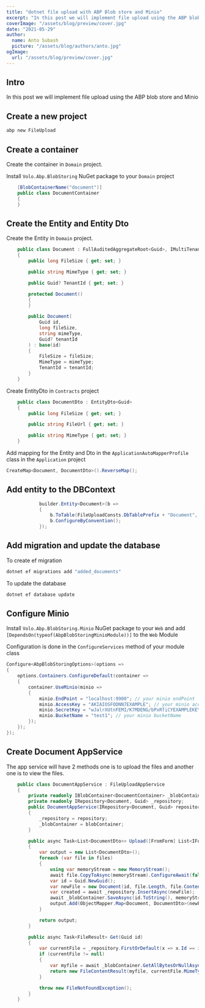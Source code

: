 ```yaml
---
title: "dotnet file upload with ABP Blob store and Minio"
excerpt: "In this post we will implement file upload using the ABP blob store and Minio"
coverImage: "/assets/blog/preview/cover.jpg"
date: "2021-05-29"
author:
  name: Anto Subash
  picture: "/assets/blog/authors/anto.jpg"
ogImage:
  url: "/assets/blog/preview/cover.jpg"
---
```


## Intro

In this post we will implement file upload using the ABP blob store and Minio

## Create a new project

```bash
abp new FileUpload
```

## Create a container

Create the container in `Domain` project.

Install `Volo.Abp.BlobStoring` NuGet package to your `Domain` project

```cs
    [BlobContainerName("document")]
    public class DocumentContainer
    {
    }
```

## Create the Entity and Entity Dto

Create the Entity in `Domain` project.

```cs
    public class Document : FullAuditedAggregateRoot<Guid>, IMultiTenant
    {
        public long FileSize { get; set; }

        public string MimeType { get; set; }

        public Guid? TenantId { get; set; }

        protected Document()
        {
        }

        public Document(
            Guid id,
            long fileSize,
            string mimeType,
            Guid? tenantId
        ) : base(id)
        {
            FileSize = fileSize;
            MimeType = mimeType;
            TenantId = tenantId;
        }
    }
```

Create EntityDto in `Contracts` project

```cs
    public class DocumentDto : EntityDto<Guid>
    {
        public long FileSize { get; set; }

        public string FileUrl { get; set; }

        public string MimeType { get; set; }
    }
```

Add mapping for the Entity and Dto in the `ApplicationAutoMapperProfile` class in the `Application` project

```cs
CreateMap<Document, DocumentDto>().ReverseMap();
```

## Add entity to the DBContext

```cs
            builder.Entity<Document>(b =>
            {
                b.ToTable(FileUploadConsts.DbTablePrefix + "Document", FileUploadConsts.DbSchema);
                b.ConfigureByConvention(); 
            });
```

## Add migration and update the database

To create ef migration

```bash
dotnet ef migrations add "added_documents"
```

To update the database

```bash
dotnet ef database update
```

## Configure Minio

Install `Volo.Abp.BlobStoring.Minio` NuGet package to your `Web` and add `[DependsOn(typeof(AbpBlobStoringMinioModule))]` to the `Web` Module

Configuration is done in the `ConfigureServices` method of your module class

```cs
Configure<AbpBlobStoringOptions>(options =>
{
    options.Containers.ConfigureDefault(container =>
    {
        container.UseMinio(minio =>
        {
            minio.EndPoint = "localhost:9900"; // your minio endPoint
            minio.AccessKey = "AKIAIOSFODNN7EXAMPLE"; // your minio accessKey
            minio.SecretKey = "wJalrXUtnFEMI/K7MDENG/bPxRfiCYEXAMPLEKEY"; // your minio secretKey
            minio.BucketName = "test1"; // your minio bucketName
        });
    });
});
```

## Create Document AppService

The app service will have 2 methods one is to upload the files and another one is to view the files.

```cs
    public class DocumentAppService : FileUploadAppService
    {
        private readonly IBlobContainer<DocumentContainer> _blobContainer;
        private readonly IRepository<Document, Guid> _repository;
        public DocumentAppService(IRepository<Document, Guid> repository, IBlobContainer<DocumentContainer> blobContainer)
        {
            _repository = repository;
            _blobContainer = blobContainer;
        }

        public async Task<List<DocumentDto>> Upload([FromForm] List<IFormFile> files)
        {
            var output = new List<DocumentDto>();
            foreach (var file in files)
            {
                using var memoryStream = new MemoryStream();
                await file.CopyToAsync(memoryStream).ConfigureAwait(false);
                var id = Guid.NewGuid();
                var newFile = new Document(id, file.Length, file.ContentType, CurrentTenant.Id);
                var created = await _repository.InsertAsync(newFile);
                await _blobContainer.SaveAsync(id.ToString(), memoryStream.ToArray()).ConfigureAwait(false);
                output.Add(ObjectMapper.Map<Document, DocumentDto>(newFile));
            }

            return output;
        }

        public async Task<FileResult> Get(Guid id)
        {
            var currentFile = _repository.FirstOrDefault(x => x.Id == id);
            if (currentFile != null)
            {
                var myfile = await _blobContainer.GetAllBytesOrNullAsync(id.ToString());
                return new FileContentResult(myfile, currentFile.MimeType);
            }

            throw new FileNotFoundException();
        }
    }
```
